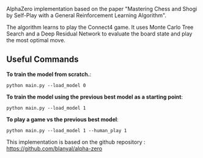 
AlphaZero implementation based on the paper "Mastering Chess and Shogi by Self-Play with a General Reinforcement Learning Algorithm".

The algorithm learns to play the Connect4 game. It uses Monte Carlo Tree Search and a Deep Residual Network to evaluate
the board state and play the most optimal move.


## Useful Commands
**To train the model from scratch.**:
```
python main.py --load_model 0
``` 

**To train the model using the previous best model as a starting point**:
```
python main.py --load_model 1
``` 

**To play a game vs the previous best model**:
```
python main.py --load_model 1 --human_play 1
``` 

This implementation is based on the github repository : https://github.com/blanyal/alpha-zero